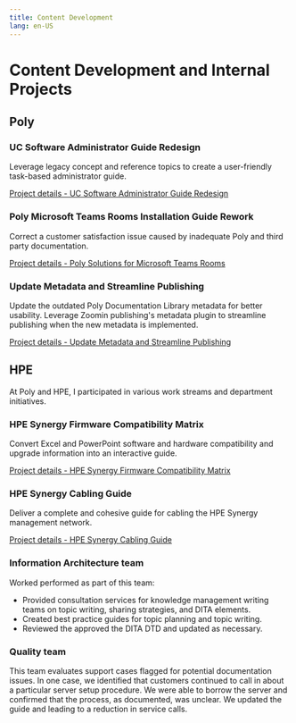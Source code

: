 ```yaml
---
title: Content Development
lang: en-US
---
```


# Content Development and Internal Projects


## Poly


### UC Software Administrator Guide Redesign

Leverage legacy concept and reference topics to create a user-friendly task-based administrator guide.

[Project details - UC Software Administrator Guide Redesign](case-studies/admin-guide-redesign.md)

### Poly Microsoft Teams Rooms Installation Guide Rework

Correct a customer satisfaction issue caused by inadequate Poly and third party documentation.

[Project details - Poly Solutions for Microsoft Teams Rooms](case-studies/poly-mtr.md)


### Update Metadata and Streamline Publishing

Update the outdated Poly Documentation Library metadata for better usability. Leverage Zoomin publishing's metadata plugin to streamline publishing when the new metadata is implemented.

[Project details - Update Metadata and Streamline Publishing](case-studies/metadata-update.md)


<!---
### [Poly In-the-Box Setup Sheet Evaluation](case-studies/setup-sheet-eval.md)

Evaluate in-the-box documentation usage and requirements by surveying an internal customer support audience. Provide recommendations to reduce in-the-box documentation costs based on the survey results.

### [Poly Documentation Library Redesign](doc-library-redesign)

Propose solutions to enhance search on the Poly Documentation Library.

### API Documentation

[Postman API Documentation Research](https://documenter.getpostman.com/view/13192773/TVYDdKDz)

Investigated API documentation software to provide better API documentation for Poly voice products.
--->


## HPE


At Poly and HPE, I participated in various work streams and department initiatives.

### HPE Synergy Firmware Compatibility Matrix

Convert Excel and PowerPoint software and hardware compatibility and upgrade information into an interactive guide.

[Project details - HPE Synergy Firmware Compatibility Matrix](case-studies/interactive-matrix.md)

### HPE Synergy Cabling Guide

Deliver a complete and cohesive guide for cabling the HPE Synergy management network.

[Project details - HPE Synergy Cabling Guide](case-studies/synergy-cabling-guide.md)

<!---
### [HPE ProLiant Cabling Matrix](case-studies/dl380-cabling-matrix.md)

Create a deliverable to help customers identify proper cabling to avoid internal server airflow and thermal issues.
-->

<!---
### [HPE Server Maintenance Guide Restructure](case-studies/hpe-maintenance-guide.md)

Propose and test a HPE maintenance guide structural update promoting content reuse and customer usability.


### [Interactive Documentation](case-studies/interactive-documentation)

A general look at interactive documentation a formal proposal created for an internal HPE audience.


### [HPE Server Guides Content Template](case-studies/content-templates.md)

Utilize DITA functionality to streamline the creation of HPE server user and maintenance guides.
-->


### Information Architecture team

Worked performed as part of this team:

- Provided consultation services for knowledge management writing teams on topic writing, sharing strategies, and DITA elements.
- Created best practice guides for topic planning and topic writing.
- Reviewed the approved the DITA DTD and updated as necessary.


### Quality team

This team evaluates support cases flagged for potential documentation issues. In one case, we identified that customers continued to call in about a particular server setup procedure. We were able to borrow the server and confirmed that the process, as documented, was unclear. We updated the guide and leading to a reduction in service calls.
